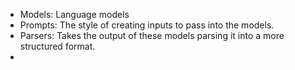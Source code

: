 
- Models: Language models
- Prompts: The style of creating inputs to pass into the models.
- Parsers: Takes the output of these models parsing it into a more structured format.
- 